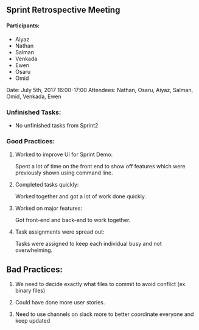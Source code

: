 ## Sprint Retrospective Meeting

#### Participants: 
- Aiyaz
- Nathan
- Salman
- Venkada
- Ewen
- Osaru
- Omid

Date: July 5th, 2017 16:00-17:00 Attendees: Nathan, Osaru, Aiyaz, Salman, Omid, Venkada, Ewen

### Unfinished Tasks:
- No unfinished tasks from Sprint2

### Good Practices:

1. Worked to improve UI for Sprint Demo:

   Spent a lot of time on the front end to show off features which were previously shown using command line.
   
2. Completed tasks quickly:

   Worked together and got a lot of work done quickly.

3. Worked on major features:

   Got front-end and back-end to work together.

4. Task assignments were spread out:

   Tasks were assigned to keep each individual busy and not overwhelming.

## Bad Practices:

1. We need to decide exactly what files to commit to avoid conflict (ex. binary files)

2. Could have done more user stories.

3. Need to use channels on slack more to better coordinate everyone and keep updated
